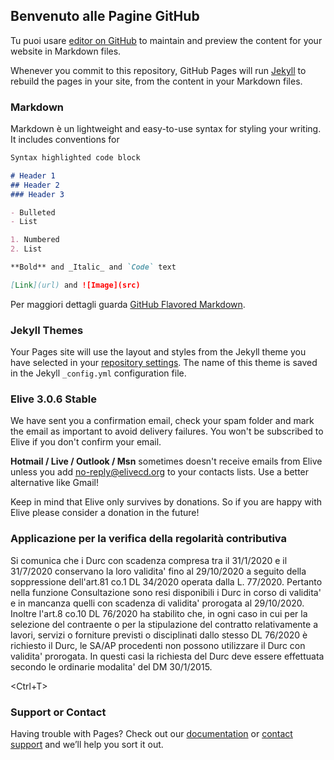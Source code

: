 ## Benvenuto alle Pagine GitHub

Tu puoi usare [editor on GitHub](https://github.com/paselsoft/siena/edit/master/README.md) to maintain and preview the content for your website in Markdown files.

Whenever you commit to this repository, GitHub Pages will run [Jekyll](https://jekyllrb.com/) to rebuild the pages in your site, from the content in your Markdown files.

### Markdown

Markdown è un lightweight and easy-to-use syntax for styling your writing. It includes conventions for

```markdown
Syntax highlighted code block

# Header 1
## Header 2
### Header 3

- Bulleted
- List

1. Numbered
2. List

**Bold** and _Italic_ and `Code` text

[Link](url) and ![Image](src)
```

Per maggiori dettagli guarda [GitHub Flavored Markdown](https://guides.github.com/features/mastering-markdown/).

### Jekyll Themes

Your Pages site will use the layout and styles from the Jekyll theme you have selected in your [repository settings](https://github.com/paselsoft/siena/settings). The name of this theme is saved in the Jekyll `_config.yml` configuration file.

### Elive 3.0.6 Stable
We have sent you a confirmation email, check your spam folder and mark the email as important to avoid delivery failures.
You won't be subscribed to Elive if you don't confirm your email.

**Hotmail / Live / Outlook / Msn** sometimes doesn't receive emails from Elive unless you add no-reply@elivecd.org to your contacts lists. Use a better alternative like Gmail!

Keep in mind that Elive only survives by donations. So if you are happy with Elive please consider a donation in the future!

### Applicazione per la verifica della regolarità contributiva

Si comunica che i Durc con scadenza compresa tra il 31/1/2020 e il 31/7/2020 conservano la loro validita' fino al 29/10/2020 a seguito della soppressione dell'art.81 co.1 DL 34/2020 operata dalla L. 77/2020. Pertanto nella funzione Consultazione sono resi disponibili i Durc in corso di validita' e in mancanza quelli con scadenza di validita' prorogata al 29/10/2020.
Inoltre l'art.8 co.10 DL 76/2020 ha stabilito che, in ogni caso in cui per la selezione del contraente o per la stipulazione del contratto relativamente a lavori, servizi o forniture previsti o disciplinati dallo stesso DL 76/2020 è richiesto il Durc, le SA/AP procedenti non possono utilizzare il Durc con validita' prorogata. In questi casi la richiesta del Durc deve essere effettuata secondo le ordinarie modalita' del DM 30/1/2015.

<Ctrl+T>

### Support or Contact

Having trouble with Pages? Check out our [documentation](https://docs.github.com/categories/github-pages-basics/) or [contact support](https://github.com/contact) and we’ll help you sort it out.
